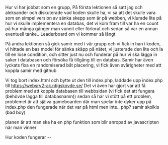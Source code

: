 Hur vi har jobbat som en grupp, På första lektionen så satt jag och aleksander och diskuterade vad koden skulle ha, vi sa att det skulle vara som en simpel version av sänka skepp som är på webben, vi klurade lite på hur vi skulle implementera en databas, det vi kom fram till var ha en count på hur många gånger man vunnit eller förlorat och sedan så var en annan eventuell tanke.. Leaderboard om vi kommer så långt

På andra lektionen så gick samir med i vår grupp och vi fick in han i koden, vi hittade en bas model för sänka skäpp på nätet, vi justerade den lite och la till en lose condition, och sitter just nu och funderar på hur vi ska lägga in saker i databasen och försöka få tillgång till en databas. Samir har även lyckats fixa en randomiserad båt placering, vi fick även svårigheter med att koppla samir med github

Vi tog bort index.html och bytte ut den till index.php, laddade upp index.php till https://websrv2-ak.ntigskovde.se/ Det vi även har gjort var att få problem med att koppla databasen till webbsidan (vi fick det att fungera (behövde lägga till databasnamn)) sedan så har vi stött på ett problem, problemet är att själva gameboarden där man spelar inte dyker upp på index.php den fungerade när det var på html men inte.. php? samir skolkis (bad boy)

planen är att man ska ha en php funktion som blir anropad av javascripten när man vinner

Hur koden fungerar -- 
